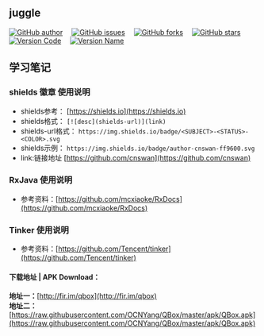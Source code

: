 ## juggle

[![GitHub author](https://img.shields.io/badge/author-cnswan-ff9600.svg)](https://github.com/cnswan)&ensp;&ensp;
[![GitHub issues](https://img.shields.io/github/issues/cnswan/juggle.svg)](https://github.com/cnswan/juggle/issues)&ensp;&ensp;
[![GitHub forks](https://img.shields.io/github/forks/cnswan/juggle.svg)](https://github.com/cnswan/juggle/network)&ensp;&ensp;
[![GitHub stars](https://img.shields.io/github/stars/cnswan/juggle.svg)](https://github.com/cnswan/juggle/stargazers)  
[![Version Code](https://img.shields.io/badge/Version%20Code-4-brightgreen.svg)](https://github.com/cnswan)&ensp;&ensp; 
[![Version Name](https://img.shields.io/badge/Version%20Name-v1.6%20%E6%AD%A3%E5%BC%8F%E7%89%88-blue.svg)](https://github.com/cnswan)&ensp;&ensp; 

## 学习笔记
### shields 徽章 使用说明 ###
- shields参考：		[https://shields.io](https://shields.io)
- shields格式：		`[![desc](shields-url)](link)`
- shields-url格式：	`https://img.shields.io/badge/<SUBJECT>-<STATUS>-<COLOR>.svg`
- shields示例：		`https://img.shields.io/badge/author-cnswan-ff9600.svg`
- link:链接地址		 [https://github.com/cnswan](https://github.com/cnswan)

### RxJava 使用说明 ###
- 参考资料：[https://github.com/mcxiaoke/RxDocs](https://github.com/mcxiaoke/RxDocs)

### Tinker 使用说明 ###
- 参考资料：[https://github.com/Tencent/tinker](https://github.com/Tencent/tinker)

#### 下载地址 | APK Download：

**地址一：**[http://fir.im/qbox](http://fir.im/qbox)  
**地址二：**[https://raw.githubusercontent.com/OCNYang/QBox/master/apk/QBox.apk](https://raw.githubusercontent.com/OCNYang/QBox/master/apk/QBox.apk) 
